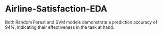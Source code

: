 # Airline-Satisfaction-EDA
Both Random Forest and SVM models demonstrate a prediction accuracy of 94%, indicating their effectiveness in the task at hand.
